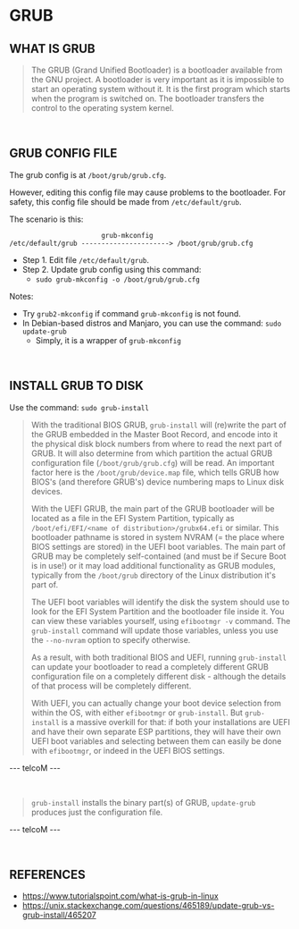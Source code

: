 # GRUB

## WHAT IS GRUB

> The GRUB (Grand Unified Bootloader) is a bootloader available from the GNU project. A bootloader is very important as it is impossible to start an operating system without it. It is the first program which starts when the program is switched on. The bootloader transfers the control to the operating system kernel.

&nbsp;

## GRUB CONFIG FILE

The grub config is at `/boot/grub/grub.cfg`.

However, editing this config file may cause problems to the bootloader. For safety, this config file should be made from `/etc/default/grub`.

The scenario is this:

```text
                       grub-mkconfig
/etc/default/grub ----------------------> /boot/grub/grub.cfg
```

- Step 1. Edit file `/etc/default/grub`.
- Step 2. Update grub config using this command:
  - `sudo grub-mkconfig -o /boot/grub/grub.cfg`

Notes:

- Try `grub2-mkconfig` if command `grub-mkconfig` is not found.
- In Debian-based distros and Manjaro, you can use the command: `sudo update-grub`
  - Simply, it is a wrapper of `grub-mkconfig`

&nbsp;

## INSTALL GRUB TO DISK

Use the command: `sudo grub-install`

> With the traditional BIOS GRUB, `grub-install` will (re)write the part of the GRUB embedded in the Master Boot Record, and encode into it the physical disk block numbers from where to read the next part of GRUB. It will also determine from which partition the actual GRUB configuration file (`/boot/grub/grub.cfg`) will be read. An important factor here is the `/boot/grub/device.map` file, which tells GRUB how BIOS's (and therefore GRUB's) device numbering maps to Linux disk devices.
>
> With the UEFI GRUB, the main part of the GRUB bootloader will be located as a file in the EFI System Partition, typically as `/boot/efi/EFI/<name of distribution>/grubx64.efi` or similar. This bootloader pathname is stored in system NVRAM (= the place where BIOS settings are stored) in the UEFI boot variables. The main part of GRUB may be completely self-contained (and must be if Secure Boot is in use!) or it may load additional functionality as GRUB modules, typically from the `/boot/grub` directory of the Linux distribution it's part of.
>
> The UEFI boot variables will identify the disk the system should use to look for the EFI System Partition and the bootloader file inside it. You can view these variables yourself, using `efibootmgr -v` command. The `grub-install` command will update those variables, unless you use the `--no-nvram` option to specify otherwise.
>
> As a result, with both traditional BIOS and UEFI, running `grub-install` can update your bootloader to read a completely different GRUB configuration file on a completely different disk - although the details of that process will be completely different.
>
> With UEFI, you can actually change your boot device selection from within the OS, with either `efibootmgr` or `grub-install`. But `grub-install` is a massive overkill for that: if both your installations are UEFI and have their own separate ESP partitions, they will have their own UEFI boot variables and selecting between them can easily be done with `efibootmgr`, or indeed in the UEFI BIOS settings.

--- telcoM ---

&nbsp;

> `grub-install` installs the binary part(s) of GRUB, `update-grub` produces just the configuration file.

--- telcoM ---

&nbsp;

## REFERENCES

- <https://www.tutorialspoint.com/what-is-grub-in-linux>
- <https://unix.stackexchange.com/questions/465189/update-grub-vs-grub-install/465207>
